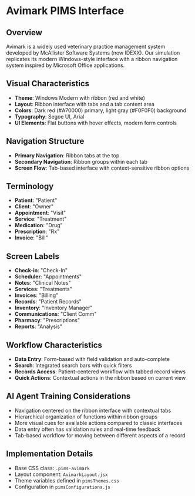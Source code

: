 # Avimark PIMS Interface

## Overview
Avimark is a widely used veterinary practice management system developed by McAllister Software Systems (now IDEXX). Our simulation replicates its modern Windows-style interface with a ribbon navigation system inspired by Microsoft Office applications.

## Visual Characteristics
- **Theme**: Windows Modern with ribbon (red and white)
- **Layout**: Ribbon interface with tabs and a tab content area
- **Colors**: Dark red (#A70000) primary, light gray (#F0F0F0) background
- **Typography**: Segoe UI, Arial
- **UI Elements**: Flat buttons with hover effects, modern form controls

## Navigation Structure
- **Primary Navigation**: Ribbon tabs at the top
- **Secondary Navigation**: Ribbon groups within each tab
- **Screen Flow**: Tab-based interface with context-sensitive ribbon options

## Terminology
- **Patient**: "Patient"
- **Client**: "Owner"
- **Appointment**: "Visit"
- **Service**: "Treatment"
- **Medication**: "Drug"
- **Prescription**: "Rx"
- **Invoice**: "Bill"

## Screen Labels
- **Check-in**: "Check-In"
- **Scheduler**: "Appointments"
- **Notes**: "Clinical Notes"
- **Services**: "Treatments"
- **Invoices**: "Billing"
- **Records**: "Patient Records"
- **Inventory**: "Inventory Manager"
- **Communications**: "Client Comm"
- **Pharmacy**: "Prescriptions"
- **Reports**: "Analysis"

## Workflow Characteristics
- **Data Entry**: Form-based with field validation and auto-complete
- **Search**: Integrated search bars with quick filters
- **Records Access**: Patient-centered workflow with tabbed record views
- **Quick Actions**: Contextual actions in the ribbon based on current view

## AI Agent Training Considerations
- Navigation centered on the ribbon interface with contextual tabs
- Hierarchical organization of functions within ribbon groups
- More visual cues for available actions compared to classic interfaces
- Data entry often has validation rules and real-time feedback
- Tab-based workflow for moving between different aspects of a record

## Implementation Details
- Base CSS class: `.pims-avimark`
- Layout component: `AvimarkLayout.jsx`
- Theme variables defined in `pimsThemes.css`
- Configuration in `pimsConfigurations.js` 
